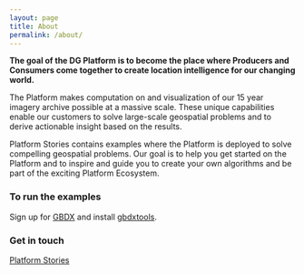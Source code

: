 ```yaml
---
layout: page
title: About
permalink: /about/
---
```


**The goal of the DG Platform is to become the place where Producers and Consumers
come together to create location intelligence for our changing world.**

The Platform makes computation on and visualization of our 15 year imagery
archive possible at a massive scale. These unique capabilities enable our customers to
solve large-scale geospatial problems and to derive actionable insight based on the results.

Platform Stories contains examples where the Platform is deployed to solve compelling
geospatial problems. Our goal is to help you get started on the Platform and
to inspire and guide you to create your own algorithms and be part of the exciting
Platform Ecosystem.

### To run the examples

Sign up for [GBDX](https://gbdx.geobigdata.io) and
install [gbdxtools](https://github.com/digitalglobe/gbdxtools).

### Get in touch

[Platform Stories](mailto:kostas.stamatiou@digitalglobe.com)
